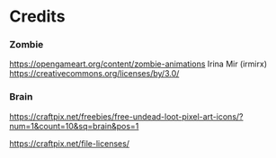 # Credits

### Zombie
https://opengameart.org/content/zombie-animations
Irina Mir (irmirx)
https://creativecommons.org/licenses/by/3.0/


### Brain
https://craftpix.net/freebies/free-undead-loot-pixel-art-icons/?num=1&count=10&sq=brain&pos=1

https://craftpix.net/file-licenses/